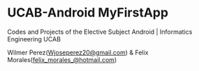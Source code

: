 # UCAB-Android MyFirstApp
Codes and Projects of the Elective Subject Android | Informatics Engineering UCAB


Wilmer Perez(Wjoseperez20@gmail.com) & Felix Morales(felix_morales_@hotmail.com)
